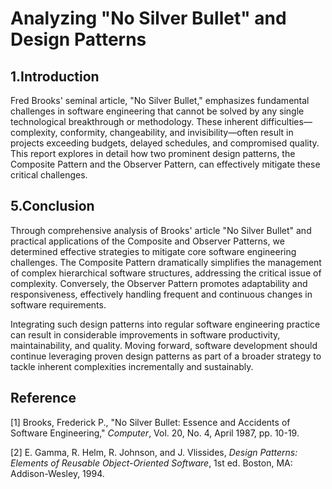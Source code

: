 # **Analyzing "No Silver Bullet" and Design Patterns**

## 1.**Introduction**

Fred Brooks' seminal article, "No Silver Bullet," emphasizes fundamental challenges in software engineering that cannot be solved by any single technological breakthrough or methodology. These inherent difficulties—complexity, conformity, changeability, and invisibility—often result in projects exceeding budgets, delayed schedules, and compromised quality. This report explores in detail how two prominent design patterns, the Composite Pattern and the Observer Pattern, can effectively mitigate these critical challenges.


## 5.Conclusion

Through comprehensive analysis of Brooks' article "No Silver Bullet" and practical applications of the Composite and Observer Patterns, we determined effective strategies to mitigate core software engineering challenges. The Composite Pattern dramatically simplifies the management of complex hierarchical software structures, addressing the critical issue of complexity. Conversely, the Observer Pattern promotes adaptability and responsiveness, effectively handling frequent and continuous changes in software requirements.

Integrating such design patterns into regular software engineering practice can result in considerable improvements in software productivity, maintainability, and quality. Moving forward, software development should continue leveraging proven design patterns as part of a broader strategy to tackle inherent complexities incrementally and sustainably.

## Reference

[1] Brooks, Frederick P., "No Silver Bullet: Essence and     Accidents of Software Engineering," *Computer*, Vol. 20, No. 4,     April 1987, pp. 10-19.

 [2] E. Gamma, R. Helm, R. Johnson, and J. Vlissides, *Design Patterns: Elements of Reusable Object-Oriented Software*, 1st ed. Boston, MA: Addison-Wesley, 1994.